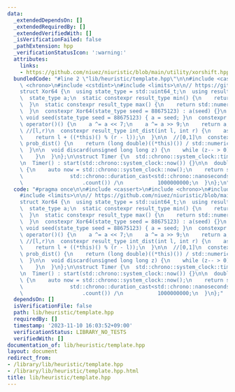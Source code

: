 ```yaml
---
data:
  _extendedDependsOn: []
  _extendedRequiredBy: []
  _extendedVerifiedWith: []
  _isVerificationFailed: false
  _pathExtension: hpp
  _verificationStatusIcon: ':warning:'
  attributes:
    links:
    - https://github.com/niuez/niuristic/blob/main/utility/xorshift.hpp
  bundledCode: "#line 2 \"lib/heuristic/template.hpp\"\n\n#include <cassert>\n#include\
    \ <chrono>\n#include <cstdint>\n#include <limits>\n\n// https://github.com/niuez/niuristic/blob/main/utility/xorshift.hpp\n\
    struct Xor64 {\n  using state_type = std::uint64_t;\n  using result_type = std::uint64_t;\n\
    \  state_type a;\n  static constexpr result_type min() {\n    return std::numeric_limits<result_type>::min();\n\
    \  }\n  static constexpr result_type max() {\n    return std::numeric_limits<result_type>::max();\n\
    \  }\n  constexpr Xor64(state_type seed = 88675123) : a(seed) {}\n  constexpr\
    \ void seed(state_type seed = 88675123) { a = seed; }\n  constexpr result_type\
    \ operator()() {\n    a ^= a << 7;\n    a ^= a >> 9;\n    return a;\n  }\n\n \
    \ //[l,r)\n  constexpr result_type int_dist(int l, int r) {\n    assert(l < r);\n\
    \    return l + ((*this)() % (r - l));\n  }\n\n  //[0,1]\n  constexpr long double\
    \ prob_dist() {\n    return (long double)((*this)()) / std::numeric_limits<state_type>::max();\n\
    \  }\n\n  void discard(unsigned long long z) {\n    while (z-- > 0) {\n      (*this)();\n\
    \    }\n  }\n};\n\nstruct Timer {\n  std::chrono::system_clock::time_point start;\n\
    \n  Timer() : start(std::chrono::system_clock::now()) {}\n\n  double now_sec()\
    \ {\n    auto now = std::chrono::system_clock::now();\n    return static_cast<double>(\n\
    \               std::chrono::duration_cast<std::chrono::nanoseconds>(now - start)\n\
    \                   .count()) /\n           1000000000;\n  }\n};\n"
  code: "#pragma once\n\n#include <cassert>\n#include <chrono>\n#include <cstdint>\n\
    #include <limits>\n\n// https://github.com/niuez/niuristic/blob/main/utility/xorshift.hpp\n\
    struct Xor64 {\n  using state_type = std::uint64_t;\n  using result_type = std::uint64_t;\n\
    \  state_type a;\n  static constexpr result_type min() {\n    return std::numeric_limits<result_type>::min();\n\
    \  }\n  static constexpr result_type max() {\n    return std::numeric_limits<result_type>::max();\n\
    \  }\n  constexpr Xor64(state_type seed = 88675123) : a(seed) {}\n  constexpr\
    \ void seed(state_type seed = 88675123) { a = seed; }\n  constexpr result_type\
    \ operator()() {\n    a ^= a << 7;\n    a ^= a >> 9;\n    return a;\n  }\n\n \
    \ //[l,r)\n  constexpr result_type int_dist(int l, int r) {\n    assert(l < r);\n\
    \    return l + ((*this)() % (r - l));\n  }\n\n  //[0,1]\n  constexpr long double\
    \ prob_dist() {\n    return (long double)((*this)()) / std::numeric_limits<state_type>::max();\n\
    \  }\n\n  void discard(unsigned long long z) {\n    while (z-- > 0) {\n      (*this)();\n\
    \    }\n  }\n};\n\nstruct Timer {\n  std::chrono::system_clock::time_point start;\n\
    \n  Timer() : start(std::chrono::system_clock::now()) {}\n\n  double now_sec()\
    \ {\n    auto now = std::chrono::system_clock::now();\n    return static_cast<double>(\n\
    \               std::chrono::duration_cast<std::chrono::nanoseconds>(now - start)\n\
    \                   .count()) /\n           1000000000;\n  }\n};"
  dependsOn: []
  isVerificationFile: false
  path: lib/heuristic/template.hpp
  requiredBy: []
  timestamp: '2023-11-10 16:03:52+09:00'
  verificationStatus: LIBRARY_NO_TESTS
  verifiedWith: []
documentation_of: lib/heuristic/template.hpp
layout: document
redirect_from:
- /library/lib/heuristic/template.hpp
- /library/lib/heuristic/template.hpp.html
title: lib/heuristic/template.hpp
---
```


